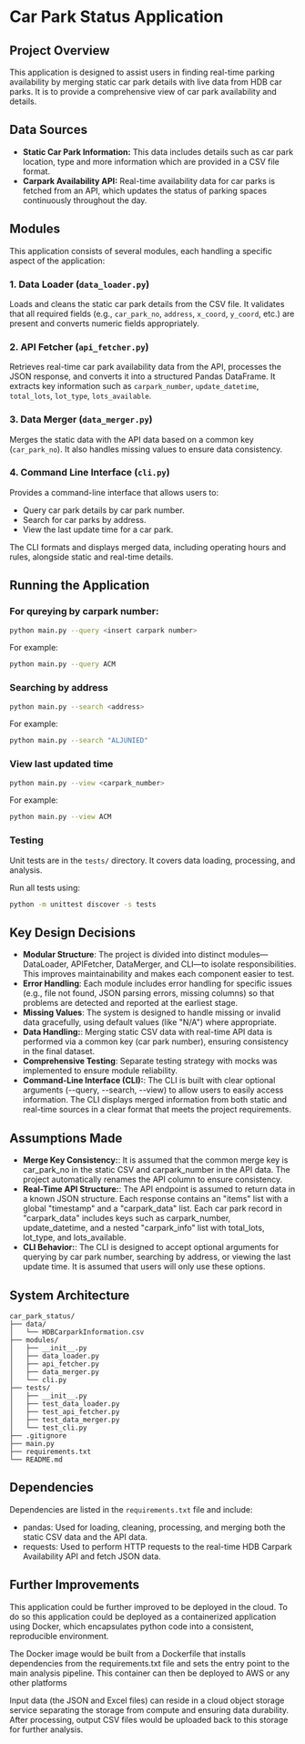 # Car Park Status Application

## Project Overview
This application is designed to assist users in finding real-time parking availability by merging static car park details with live data from HDB car parks. It is to provide a comprehensive view of car park availability and details.

## Data Sources
- **Static Car Park Information:** This data includes details such as car park location, type and more information which are provided in a CSV file format.
- **Carpark Availability API:** Real-time availability data for car parks is fetched from an API, which updates the status of parking spaces continuously throughout the day.

## Modules
This application consists of several modules, each handling a specific aspect of the application:

### 1. Data Loader (`data_loader.py`)
Loads and cleans the static car park details from the CSV file. It validates that all required fields (e.g., `car_park_no`, `address`, `x_coord`, `y_coord`, etc.) are present and converts numeric fields appropriately.

### 2. API Fetcher (`api_fetcher.py`)
Retrieves real-time car park availability data from the API, processes the JSON response, and converts it into a structured Pandas DataFrame. It extracts key information such as `carpark_number`, `update_datetime`, `total_lots`, `lot_type`, `lots_available`.

### 3. Data Merger (`data_merger.py`)
Merges the static data with the API data based on a common key (`car_park_no`). It also handles missing values to ensure data consistency.

### 4. Command Line Interface (`cli.py`)
Provides a command-line interface that allows users to:
  - Query car park details by car park number.
  - Search for car parks by address.
  - View the last update time for a car park.

The CLI formats and displays merged data, including operating hours and rules, alongside static and real-time details.


## Running the Application

### For qureying by carpark number:

```bash
python main.py --query <insert carpark number>
```
For example: 

```bash
python main.py --query ACM
```
### Searching by address

```bash
python main.py --search <address>
```
For example: 

```bash
python main.py --search "ALJUNIED"
```

### View last updated time

```bash
python main.py --view <carpark_number>
```
For example: 

```bash
python main.py --view ACM
```

### Testing

Unit tests are in the `tests/` directory. It covers data loading, processing, and analysis.

Run all tests using:

```bash
python -m unittest discover -s tests
```
## Key Design Decisions

- **Modular Structure**: The project is divided into distinct modules—DataLoader, APIFetcher, DataMerger, and CLI—to isolate responsibilities. This improves maintainability and makes each component easier to test.
- **Error Handling**: Each module includes error handling for specific issues (e.g., file not found, JSON parsing errors, missing columns) so that problems are detected and reported at the earliest stage.
- **Missing Values**: The system is designed to handle missing or invalid data gracefully, using default values (like "N/A") where appropriate.
- **Data Handling:**: Merging static CSV data with real-time API data is performed via a common key (car park number), ensuring consistency in the final dataset.
- **Comprehensive Testing**: Separate testing strategy with mocks was implemented to ensure module reliability.
- **Command-Line Interface (CLI):**: The CLI is built with clear optional arguments (--query, --search, --view) to allow users to easily access information. The CLI displays merged information from both static and real-time sources in a clear format that meets the project requirements.

## Assumptions Made

- **Merge Key Consistency:**: It is assumed that the common merge key is car_park_no in the static CSV and carpark_number in the API data. The project automatically renames the API column to ensure consistency.
- **Real-Time API Structure:**: The API endpoint is assumed to return data in a known JSON structure. Each response contains an "items" list with a global "timestamp" and a "carpark_data" list. Each car park record in "carpark_data" includes keys such as carpark_number, update_datetime, and a nested "carpark_info" list with total_lots, lot_type, and lots_available.
- **CLI Behavior:**: The CLI is designed to accept optional arguments for querying by car park number, searching by address, or viewing the last update time. It is assumed that users will only use these options. 

## System Architecture

```
car_park_status/
├── data/
│   └── HDBCarparkInformation.csv 
├── modules/
│   ├── __init__.py               
│   ├── data_loader.py            
│   ├── api_fetcher.py            
│   ├── data_merger.py            
│   └── cli.py                  
├── tests/
│   ├── __init__.py               
│   ├── test_data_loader.py       
│   ├── test_api_fetcher.py       
│   ├── test_data_merger.py       
│   └── test_cli.py              
├── .gitignore                    
├── main.py                       
├── requirements.txt              
└── README.md                    
```

## Dependencies

Dependencies are listed in the `requirements.txt` file and include:
- pandas: Used for loading, cleaning, processing, and merging both the static CSV data and the API data.
- requests: Used to perform HTTP requests to the real-time HDB Carpark Availability API and fetch JSON data.

## Further Improvements

This application could be further improved to be deployed in the cloud. To do so this application could be deployed as a containerized application using Docker, which encapsulates python code into a consistent, reproducible environment. 

The Docker image would be built from a Dockerfile that installs dependencies from the requirements.txt file and sets the entry point to the main analysis pipeline. This container can then be deployed to AWS or any other platforms

Input data (the JSON and Excel files) can reside in a cloud object storage service separating the storage from compute and ensuring data durability. After processing, output CSV files would be uploaded back to this storage for further analysis. 
